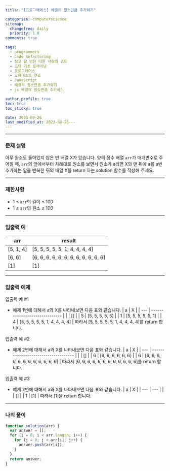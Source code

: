 ```yaml
---
title: "[프로그래머스] 배열의 원소만큼 추가하기"

categories: computerscience
sitemap:
  changefreq: daily
  priority: 1.0
comments: true

tags:
  - programmers
  - Code Refactoring
  - 참고 할 만한 다른 사람의 코드
  - 코딩 기초 트레이닝
  - 프로그래머스
  - 코딩테스트 연습
  - JavaScript
  - 배열의 원소만큼 추가하기
  - js 배열의 원소만큼 추가하기

author_profile: true
toc: true
toc_sticky: true

date: 2023-09-26
last_modified_at: 2023-09-26---
---
```


---

### 문제 설명

아무 원소도 들어있지 않은 빈 배열 X가 있습니다. 양의 정수 배열 `arr`가 매개변수로 주어질 때, `arr`의 앞에서부터 차례대로 원소를 보면서 원소가 a라면 X의 맨 뒤에 a를 a번 추가하는 일을 반복한 뒤의 배열 X를 return 하는 solution 함수를 작성해 주세요.

---

### 제한사항

- 1 ≤ `arr`의 길이 ≤ 100
- 1 ≤ `arr`의 원소 ≤ 100

---

### 입출력 예

| arr       | result                               |
| --------- | ------------------------------------ |
| [5, 1, 4] | [5, 5, 5, 5, 5, 1, 4, 4, 4, 4]       |
| [6, 6]    | [6, 6, 6, 6, 6, 6, 6, 6, 6, 6, 6, 6] |
| [1]       | [1]                                  |

---

### 입출력 예제

입출력 예 #1

- 예제 1번에 대해서 a와 X를 나타내보면 다음 표와 같습니다.
  | a | X |
  | --- | ------------------------------ |
  | | [] |
  | 5 | [5, 5, 5, 5, 5] |
  | 1 | [5, 5, 5, 5, 5, 1] |
  | 4 | [5, 5, 5, 5, 5, 1, 4, 4, 4, 4] |
  따라서 [5, 5, 5, 5, 5, 1, 4, 4, 4, 4]를 return 합니다.

입출력 예 #2

- 예제 2번에 대해서 a와 X를 나타내보면 다음 표와 같습니다.
  | a | X |
  | --- | ------------------------------------ |
  | | [] |
  | 6 | [6, 6, 6, 6, 6, 6] |
  | 6 | [6, 6, 6, 6, 6, 6, 6, 6, 6, 6, 6, 6] |
  따라서 [6, 6, 6, 6, 6, 6, 6, 6, 6, 6, 6, 6]를 return 합니다.

입출력 예 #3

- 예제 2번에 대해서 a와 X를 나타내보면 다음 표와 같습니다.
  | a | X |
  | --- | --- |
  | | [] |
  | 1 | [1] |
  따라서 [1]을 return 합니다.

---

### 나의 풀이

```jsx
function solution(arr) {
  var answer = [];
  for (i = 0; i < arr.length; i++) {
    for (j = 0; j < arr[i]; j++) {
      answer.push(arr[i]);
    }
  }
  return answer;
}
```
